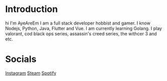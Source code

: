 # Introduction
hi I'm AyeAreEm
I am a full stack developer hobbist and gamer.
I know Nodejs, Python, Java, Flutter and Vue.
I am currently learning Golang.
I play valorant, cod black ops series, assassin's creed series, the withcer 3 and etc.

# Socials
[Instagram](https://www.instagram.com/ag.ayeareem/)
[Steam](https://steamcommunity.com/profiles/76561198414074242/)
[Spotify](https://open.spotify.com/user/deliamkclassno14)

<!---
AyeAreEm/AyeAreEm is a ✨ special ✨ repository because its `README.md` (this file) appears on your GitHub profile.
You can click the Preview link to take a look at your changes.
--->
